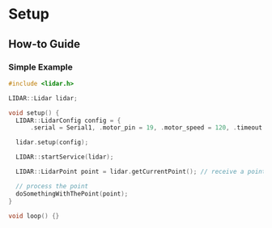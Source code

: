 # Setup

## How-to Guide

### Simple Example

```c++ title="main.cpp"
#include <lidar.h>

LIDAR::Lidar lidar;

void setup() {
  LIDAR::LidarConfig config = {
      .serial = Serial1, .motor_pin = 19, .motor_speed = 120, .timeout = 300};

  lidar.setup(config);

  LIDAR::startService(lidar);

  LIDAR::LidarPoint point = lidar.getCurrentPoint(); // receive a point

  // process the point
  doSomethingWithThePoint(point);
}

void loop() {}
```
